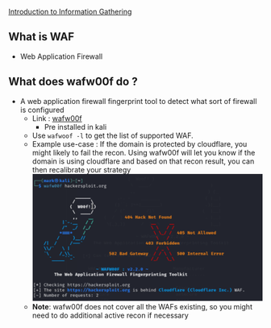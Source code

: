 [Introduction to  Information Gathering](../Introduction%20to%20%20Information%20Gathering.md)
## What is WAF
- Web Application Firewall

## What does wafw00f do ?
- A web application firewall fingerprint tool to detect what sort of firewall is configured
	- Link : [wafw00f](https://github.com/EnableSecurity/wafw00f)
		- Pre installed in kali
	- Use `wafwoof -l` to get the list of supported WAF.
	- Example use-case : If the domain is protected by cloudflare, you might likely to fail the recon. Using wafw00f will let you know if the domain is using cloudflare and based on that recon result, you can then recalibrate your strategy
![](images/wafw00f.png)
	- **Note**: wafw00f does not cover all the WAFs existing, so you might need to do additional active recon if necessary
	
